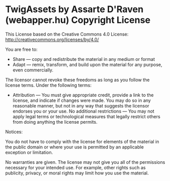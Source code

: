 TwigAssets by Assarte D'Raven (webapper.hu) Copyright License
=============================================================

This License based on the Creative Commons 4.0 License: http://creativecommons.org/licenses/by/4.0/

You are free to:

- Share — copy and redistribute the material in any medium or format
- Adapt — remix, transform, and build upon the material
for any purpose, even commercially.

The licensor cannot revoke these freedoms as long as you follow the license terms.
Under the following terms:

- Attribution — You must give appropriate credit, provide a link to the license, and indicate if changes were made. You may do so in any reasonable manner, but not in any way that suggests the licensor endorses you or your use.
No additional restrictions — You may not apply legal terms or technological measures that legally restrict others from doing anything the license permits.

Notices:

You do not have to comply with the license for elements of the material in the public domain or where your use is permitted by an applicable exception or limitation.

No warranties are given. The license may not give you all of the permissions necessary for your intended use. For example, other rights such as publicity, privacy, or moral rights may limit how you use the material.
